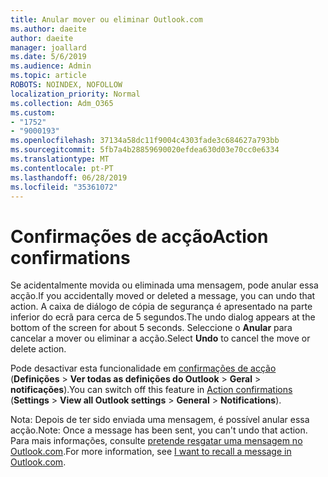 ```yaml
---
title: Anular mover ou eliminar Outlook.com
ms.author: daeite
author: daeite
manager: joallard
ms.date: 5/6/2019
ms.audience: Admin
ms.topic: article
ROBOTS: NOINDEX, NOFOLLOW
localization_priority: Normal
ms.collection: Adm_O365
ms.custom:
- "1752"
- "9000193"
ms.openlocfilehash: 37134a58dc11f9004c4303fade3c684627a793bb
ms.sourcegitcommit: 5fb7a4b28859690020efdea630d03e70cc0e6334
ms.translationtype: MT
ms.contentlocale: pt-PT
ms.lasthandoff: 06/28/2019
ms.locfileid: "35361072"
---
```

# <a name="action-confirmations"></a><span data-ttu-id="bd17c-102">Confirmações de acção</span><span class="sxs-lookup"><span data-stu-id="bd17c-102">Action confirmations</span></span>

<span data-ttu-id="bd17c-103">Se acidentalmente movida ou eliminada uma mensagem, pode anular essa acção.</span><span class="sxs-lookup"><span data-stu-id="bd17c-103">If you accidentally moved or deleted a message, you can undo that action.</span></span> <span data-ttu-id="bd17c-104">A caixa de diálogo de cópia de segurança é apresentado na parte inferior do ecrã para cerca de 5 segundos.</span><span class="sxs-lookup"><span data-stu-id="bd17c-104">The undo dialog appears at the bottom of the screen for about 5 seconds.</span></span> <span data-ttu-id="bd17c-105">Seleccione o **Anular** para cancelar a mover ou eliminar a acção.</span><span class="sxs-lookup"><span data-stu-id="bd17c-105">Select **Undo** to cancel the move or delete action.</span></span>

<span data-ttu-id="bd17c-106">Pode desactivar esta funcionalidade em [confirmações de acção](https://outlook.live.com/mail/options/general/notifications) (**Definições** > **Ver todas as definições do Outlook** > **Geral** > **notificações**).</span><span class="sxs-lookup"><span data-stu-id="bd17c-106">You can switch off this feature in [Action confirmations](https://outlook.live.com/mail/options/general/notifications) (**Settings** > **View all Outlook settings** > **General** > **Notifications**).</span></span>

<span data-ttu-id="bd17c-107">Nota: Depois de ter sido enviada uma mensagem, é possível anular essa acção.</span><span class="sxs-lookup"><span data-stu-id="bd17c-107">Note: Once a message has been sent, you can't undo that action.</span></span> <span data-ttu-id="bd17c-108">Para mais informações, consulte [pretende resgatar uma mensagem no Outlook.com](https://support.office.com/article/c069ddde-5282-4085-8f4c-d7b133324f8a).</span><span class="sxs-lookup"><span data-stu-id="bd17c-108">For more information, see [I want to recall a message in Outlook.com](https://support.office.com/article/c069ddde-5282-4085-8f4c-d7b133324f8a).</span></span>